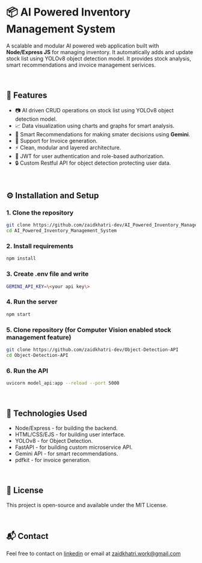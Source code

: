 # 📦 AI Powered Inventory Management System

A scalable and modular AI powered web application built with **Node/Express JS** for managing inventory. It automatically adds and update stock list using YOLOv8 object detection model. It provides stock analysis, smart recommendations and invoice management serivices. 

<br>

## 🚀 Features

- 📷 AI driven CRUD operations on stock list using YOLOv8 object detection model.  
- 📈 Data visualization using charts and graphs for smart analysis.  
- 💬 Smart Recommendations for making smater decisions using **Gemini**.  
- 🧾 Support for Invoice generation.  
- ⚡ Clean, modular and layered architecture.
- 🧑 JWT for user authentication and role-based authorization.
- 🔒 Custom Restful API for object detection protecting user data.

<br>

## ⚙️ Installation and Setup

### 1. Clone the repository

```bash
git clone https://github.com/zaidkhatri-dev/AI_Powered_Inventory_Management_System
cd AI_Powered_Inventory_Management_System
```

### 2. Install requirements

```bash
npm install
```

### 3. Create .env file and write

```bash
GEMINI_API_KEY=\<your api key\>
```

### 4. Run the server

```bash
npm start
```

### 5. Clone repository (for Computer Vision enabled stock management feature)

```bash
git clone https://github.com/zaidkhatri-dev/Object-Detection-API
cd Object-Detection-API
```

### 6. Run the API

```bash
uvicorn model_api:app --reload --port 5000
```

<br>



## 📌 Technologies Used

- Node/Express - for building the backend.
- HTML/CSS/EJS - for building user interface.
- YOLOv8 - for Object Detection.
- FastAPI - for building custom microservice API.
- Gemini API - for smart recommendations.
- pdfkit - for invoice generation.

<br>

## 📄 License

This project is open-source and available under the MIT License.

<br>

## 📬 Contact

Feel free to contact on [linkedin](https://www.linkedin.com/in/zaid-khatri-dev/) or email at zaidkhatri.work@gmail.com 